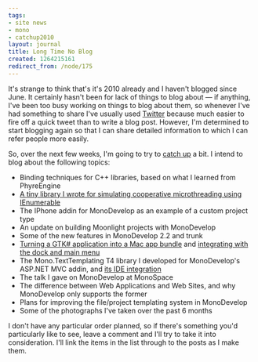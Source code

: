 ```yaml
---
tags:
- site news
- mono
- catchup2010
layout: journal
title: Long Time No Blog
created: 1264215161
redirect_from: /node/175
---
```

It's strange to think that's it's 2010 already and I haven't blogged since June. It certainly hasn't been for lack of things to blog about &mdash; if anything, I've been too busy working on things to blog about them, so whenever I've had something to share I've usually used <a href="http://twitter.com/mjhutchinson/">Twitter</a> because much easier to fire off a quick tweet than to write a blog post.<!--break--> However, I'm determined to start blogging again so that I can share detailed information to which I can refer people more easily.

So, over the next few weeks, I'm going to try to <a href="http://mjhutchinson.com/tags/catchup2010">catch up</a> a bit. I intend to blog about the following topics:
<ul>
<li>Binding techniques for C++ libraries, based on what I learned from PhyreEngine</li>
<li><a href="http://mjhutchinson.com/journal/2010/02/01/iteratorbased_microthreading">A tiny library I wrote for simulating cooperative microthreading using IEnumerable</a></li>
<li>The IPhone addin for MonoDevelop as an example of a custom project type</li>
<li>An update on building Moonlight projects with MonoDevelop</li>
<li>Some of the new features in MonoDevelop 2.2 and trunk</li>
<li><a href="http://mjhutchinson.com/journal/2010/01/24/creating_mac_app_bundle_for_gtk_app">Turning a GTK# application into a Mac app bundle</a> and <a href="http://mjhutchinson.com/journal/2010/01/25/integrating_gtk_application_mac">integrating with the dock and main menu</a></li>
<li>The Mono.TextTemplating T4 library I developed for MonoDevelop's ASP.NET MVC addin, and <a href="http://mjhutchinson.com/journal/2010/05/03/t4_templates_monodevelop">its IDE integration</a></li>
<li>The talk I gave on MonoDevelop at MonoSpace</li>
<li>The difference between Web Applications and Web Sites, and why MonoDevelop only supports the former</li>
<li>Plans for improving the file/project templating system in MonoDevelop</li>
<li>Some of the photographs I've taken over the past 6 months</li>
</ul>

I don't have any particular order planned, so if there's something you'd particularly like to see, leave a comment and I'll try to take it into consideration. I'll link the items in the list through to the posts as I make them.